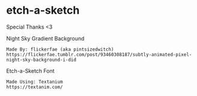# etch-a-sketch

Special Thanks <3

Night Sky Gradient Background

    Made By: flickerfae (aka pintsizedwitch)
    https://flickerfae.tumblr.com/post/93460308187/subtly-animated-pixel-night-sky-background-i-did

Etch-a-Sketch Font

    Made Using: Textanium
    https://textanim.com/
